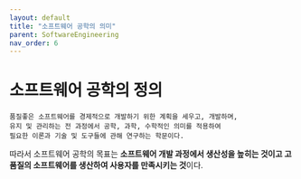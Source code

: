 ```yaml
---
layout: default
title: "소프트웨어 공학의 의미"
parent: SoftwareEngineering
nav_order: 6
---
```

# 소프트웨어 공학의 정의

```
품질좋은 소프트웨어를 경제적으로 개발하기 위한 계획을 세우고, 개발하며, 
유지 및 관리하는 전 과정에서 공학, 과학, 수학적인 의미를 적용하여 
필요한 이론과 기술 및 도구들에 관해 연구하는 학문이다.
```

따라서 소프트웨어 공학의 목표는 **소프트웨어 개발 과정에서 생산성을 높히는 것이고 고품질의 소프트웨어를 생산하여 사용자를 만족시키는 것**이다.